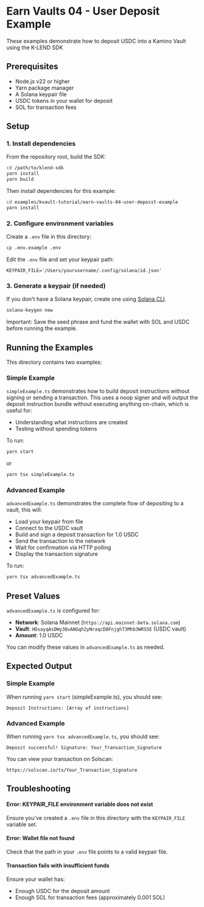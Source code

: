 # Earn Vaults 04 - User Deposit Example

  These examples demonstrate how to deposit USDC into a Kamino Vault using the K-LEND SDK

## Prerequisites

- Node.js v22 or higher
- Yarn package manager
- A Solana keypair file 
- USDC tokens in your wallet for deposit
- SOL for transaction fees

## Setup

### 1. Install dependencies

From the repository root, build the SDK:

```bash
cd /path/to/klend-sdk
yarn install
yarn build
```

Then install dependencies for this example:

```bash
cd examples/kvault-tutorial/earn-vaults-04-user-deposit-example
yarn install
```

### 2. Configure environment variables

Create a `.env` file in this directory:

```bash
cp .env.example .env
```

Edit the `.env` file and set your keypair path:

```
KEYPAIR_FILE='/Users/yourusername/.config/solana/id.json'
```

### 3. Generate a keypair (if needed)

If you don't have a Solana keypair, create one using [Solana CLI](https://solana.com/docs/intro/installation).

```bash
solana-keygen new
```

Important: Save the seed phrase and fund the wallet with SOL and USDC before running the example.

## Running the Examples

This directory contains two examples:

### Simple Example

`simpleExample.ts` demonstrates how to build deposit instructions without signing or sending a transaction. This uses a noop signer and will output the deposit instruction bundle without executing anything on-chain, which is useful for:
- Understanding what instructions are created
- Testing without spending tokens

To run:

```bash
yarn start
```

or

```bash
yarn tsx simpleExample.ts
```

### Advanced Example

`advancedExample.ts` demonstrates the complete flow of depositing to a vault, this will:
- Load your keypair from file
- Connect to the USDC vault
- Build and sign a deposit transaction for 1.0 USDC
- Send the transaction to the network
- Wait for confirmation via HTTP polling
- Display the transaction signature

To run:

```bash
yarn tsx advancedExample.ts
```

## Preset Values

`advancedExample.ts` is configured for:
- **Network**: Solana Mainnet (`https://api.mainnet-beta.solana.com`)
- **Vault**: `HDsayqAsDWy3QvANGqh2yNraqcD8Fnjgh73Mhb3WRS5E` (USDC vault)
- **Amount**: 1.0 USDC

You can modify these values in `advancedExample.ts` as needed.

## Expected Output

### Simple Example
When running `yarn start` (simpleExample.ts), you should see:

```
Deposit Instructions: [Array of instructions]
```

### Advanced Example
When running `yarn tsx advancedExample.ts`, you should see:

```
Deposit successful! Signature: Your_Transaction_Signature
```

You can view your transaction on Solscan:
```
https://solscan.io/tx/Your_Transaction_Signature
```

## Troubleshooting

#### Error: KEYPAIR_FILE environment variable does not exist

Ensure you've created a `.env` file in this directory with the `KEYPAIR_FILE` variable set.

#### Error: Wallet file not found

Check that the path in your `.env` file points to a valid keypair file.

#### Transaction fails with insufficient funds

Ensure your wallet has:
- Enough USDC for the deposit amount
- Enough SOL for transaction fees (approximately 0.001 SOL)
